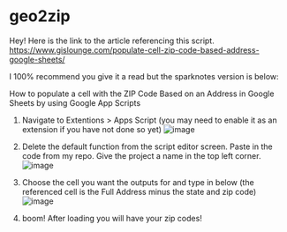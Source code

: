 # geo2zip
Hey! Here is the link to the article referencing this script. https://www.gislounge.com/populate-cell-zip-code-based-address-google-sheets/

I 100% recommend you give it a read but the sparknotes version is below:

How to populate a cell with the ZIP Code Based on an Address in Google Sheets by using Google App Scripts

1) Navigate to Extentions > Apps Script (you may need to enable it as an extension if you have not done so yet)
![image](https://user-images.githubusercontent.com/57101880/216107863-0d52d453-7cf8-45f0-9151-3a114f92c221.png)

2) Delete the default function from the script editor screen. Paste in the code from my repo. Give the project a name in the top left corner.
![image](https://user-images.githubusercontent.com/57101880/216108245-8b3581ad-5114-4cd1-8eef-4cdd61186e40.png)

3) Choose the cell you want the outputs for and type in below (the referenced cell is the Full Address minus the state and zip code)
![image](https://user-images.githubusercontent.com/57101880/216108662-28c1e234-642b-4acd-ba87-b5becdac36a5.png)

4) boom! After loading you will have your zip codes!
